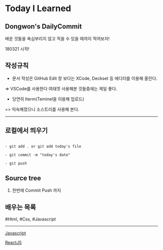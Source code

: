 # Today I Learned 

## Dongwon's DailyCommit

배운 것들을 욕심부리지 않고 적을 수 있을 때까지 적어보자!

180321 시작!

## 작성규칙

* 문서 작성은 GitHub Edit 창 보다는 XCode, Deckset 등 에디터를 이용해 올린다.

=> VSCode를 사용한다 여태껏 사용해본 것들중에는 제일 좋다.

* 당연히 Iterm(Teminel을 이용해 업로드)

=> 익숙해졌으니 소스트리를 사용해 본다.

---

## 로컬에서 띄우기

```git

- git add . or git add today's file

- git commit -m "today's date"

- git push

```

## Source tree

1. 한번에 Commit Push 까지

## 배우는 목록

 #Html, #Css, #Javascript

---

[Javascript](./FDS5주차/prepareForExam0425.md)

[ReactJS](./ReactJS/ReactJS.md)
